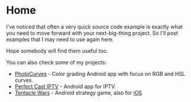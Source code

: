 # Home

I've noticed that often a very quick source code example is exactly what you need to move forward with your next-big-thing project. So I'll post examples that I may need to use again here.

Hope somebody will find them useful too.

You can also check some of my projects:

 - [PhotoCurves](https://play.google.com/store/apps/details?id=com.foreachi.photocurves) - Color grading Android app with focus on RGB and HSL curves.
 - [Perfect Cast IPTV](https://play.google.com/store/apps/details?id=com.niklabs.ppremote) - Android app for IPTV.
 - [Tentacle Wars](https://play.google.com/store/apps/details?id=com.fdgentertainment.tentaclewars.gp.free) - Android strategy game, also for [iOS](https://apps.apple.com/us/app/tentacle-wars/id1065786902)

